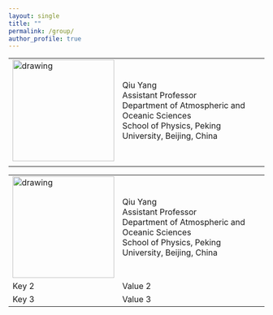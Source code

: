 ```yaml
---
layout: single
title: ""
permalink: /group/
author_profile: true
---
```


|            |                      |
|:-----------|:---------------------| 
|<img src="/images/QiuYang_zoom.jpg" alt="drawing" width="200"/>|Qiu Yang<br>Assistant Professor<br>Department of Atmospheric and Oceanic Sciences<br>School of Physics, Peking University, Beijing, China|
|            |                      |

<table>
  <tr>
    <td><img src="/images/QiuYang_zoom.jpg" alt="drawing" width="200"/></td>
    <td>Qiu Yang<br>Assistant Professor<br>Department of Atmospheric and Oceanic Sciences<br>School of Physics, Peking University, Beijing, China</td>
  </tr>
  <tr>
    <td>Key 2</td>
    <td>Value 2</td>
  </tr>
  <tr>
    <td>Key 3</td>
    <td>Value 3</td>
  </tr>
</table>
